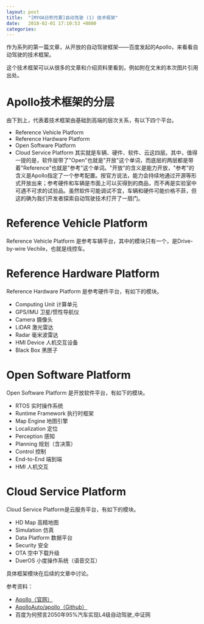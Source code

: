 ```yaml
---
layout: post
title:  "[MYOA日积月累]自动驾驶 (1) 技术框架"
date:   2018-02-01 17:10:53 +0800
categories: 
---
```


作为系列的第一篇文章，从开放的自动驾驶框架——百度发起的Apollo，来看看自动驾驶的技术框架。

这个技术框架可以从很多的文章和介绍资料里看到，例如附在文末的本次图片引用出处。

# Apollo技术框架的分层
由下到上，代表着技术框架由基础到高端的层次关系，有以下四个平台。
* Reference Vehicle Platform 
* Reference Hardware Platform
* Open Software Platform
* Cloud Service Platform
其实就是车辆、硬件、软件、云这四层。其中，值得一提的是，软件层带了"Open"也就是"开放"这个单词，而底层的两层都是带着"Reference"也就是"参考"这个单词。"开放"的含义是能力开放，"参考"的含义是Apollo指定了一个参考配置。按官方说法，能力会持续地通过开源等形式开放出来；参考硬件和车辆是市面上可以买得到的商品，而不再是实验室中可遇不可求的试验品。虽然软件可能调试不宜，车辆和硬件可能价格不菲，但这的确为我们开发者探索自动驾驶技术打开了一扇门。

# Reference Vehicle Platform
Reference Vehicle Platform 是参考车辆平台，其中的模块只有一个，是Drive-by-wire Vechile，也就是线控车。

# Reference Hardware Platform
Reference Hardware Platform 是参考硬件平台，有如下的模块。
* Computing Unit 计算单元
* GPS/IMU 卫星/惯性导航仪
* Camera 摄像头
* LiDAR 激光雷达
* Radar 毫米波雷达
* HMI Device 人机交互设备
* Black Box 黑匣子

# Open Software Platform
Open Software Platform 是开放软件平台，有如下的模块。
* RTOS 实时操作系统
* Runtime Framework 执行时框架
* Map Engine 地图引擎
* Localization 定位
* Perception 感知
* Planning 规划（含决策）
* Control 控制
* End-to-End 端到端
* HMI 人机交互

# Cloud Service Platform
Cloud Service Platform是云服务平台，有如下的模块。
* HD Map 高精地图
* Simulation 仿真
* Data Platform 数据平台
* Security 安全
* OTA 空中下载升级
* DuerOS 小度操作系统（语音交互）

具体框架模块在后续的文章中讨论。

参考资料：
* [Apollo（官网）](http://apollo.auto)
* [ApolloAuto/apollo（Github）](http://github.com/ApolloAuto/apollo)
* 百度为何预言2050年95%汽车实现L4级自动驾驶_中证网
